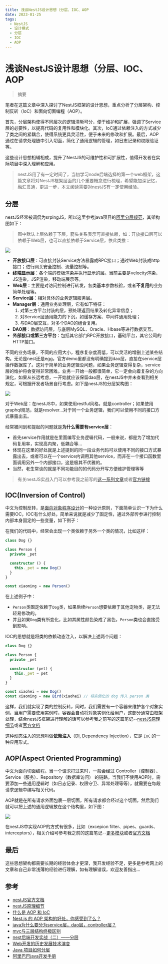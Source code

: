```yaml
---
title: 浅谈NestJS设计思想（分层、IOC、AOP
date: 2023-01-25
tags: 
  - NestJS
  - 设计模式
  - 分层
  - IOC
  - AOP
---
```


# 浅谈NestJS设计思想（分层、IOC、AOP

> 摘要

<!-- DESC SEP -->

笔者在这篇文章中深入探讨了NestJS框架的设计思想，重点分析了分层架构、控制反转（IoC）和面向切面编程（AOP）。

首先，分层架构使得不同层次的逻辑清晰可分，便于维护和扩展，强调了Service层的必要性，以提高代码的复用性和模块化。其次，IoC通过依赖注入的方式减少了类之间的紧耦合，使得系统更具灵活性，便于未来的修改和扩展。最后，AOP通过在请求处理链中引入切面，简化了通用逻辑的管理，如日志记录和权限验证等。

这些设计思想相辅相成，提升了NestJS的可维护性和可扩展性，值得开发者在实际项目中深入理解和应用。

<!-- DESC SEP -->

> nestJS用了有一定时间了，当初学习node后端选择的第一个web框架，这篇文章将对NestJS框架层面的几个重要概念进行梳理，希望能加深记忆，融汇贯通，更进一步，本文阅读需要对nestJS有一定使用经验。

## 分层

nestJS经常被调侃为srpingJS，所以这里参考java项目的[阿里分层规范](https://www.kancloud.cn/kanglin/java_developers_guide/539198)，其架构图如下：

> 图中默认上层依赖于下层，箭头关系表示可直接依赖，如：开放接口层可以依赖于Web层，也可以直接依赖于Service层，依此类推：

![](https://oss.justin3go.com/blogs/Pasted%20image%2020230125151727.png)

- **开放接口层**：可直接封装Service方法暴露成RPC接口；通过Web封装成http接口；进行网关安全控制、流量控制等。
- **终端显示层**：各个端的模板渲染并执行显示的层。当前主要是velocity渲染，JS渲染，JSP渲染，移动端展示等。
- **Web层**：主要是对访问控制进行转发，各类基本参数校验，或者**不复用**的业务简单处理等。
- **Service层**：相对具体的业务逻辑服务层。
- **Manager层**：通用业务处理层，它有如下特征：
	1. 对第三方平台封装的层，预处理返回结果及转化异常信息；
	2. 对Service层通用能力的下沉，如缓存方案、中间件通用处理；
	3. 与DAO层交互，对多个DAO的组合复用。
- **DAO层**：数据访问层，与底层MySQL、Oracle、Hbase等进行数据交互。
- **外部接口或第三方平台**：包括其它部门RPC开放接口，基础平台，其它公司的HTTP接口。

不同的业务场景，不同的应用大小，程序复杂度高低，可以灵活的增删上述某些结构。无论是nest还是egg，官方demo里都没有明确提到dao层，直接在service层操作数据库了。这对于简单的业务逻辑没问题，如果业务逻辑变得复杂，service层的维护将会变得非常困难。业务一开始一般都很简单，它一定会向着复杂的方向演化，如果从长远考虑，一开始就应该保留dao层，在nestJS中并未查看到相关规定，可根据开发者场景自行考虑。如下是nestJS的分层架构图：

![](https://oss.justin3go.com/blogs/nestjs%E5%88%86%E5%B1%82.png)

对于Web层：在nestJS中，如果使用restful风格，就是controller；如果使用graphql规范，就是resolver...对于同一个业务逻辑，我们可以使用不同的接口方式暴露出去。

经常被问到和提起的问题就是**为什么需要有service层**：
- 首先service作用就是在里面编写业务逻辑代码，一般来说，都是为了增加代码复用率，实现高内聚，低耦合等...
- 体现在这里的好处就是上述提到的同一段业务代码可以使用不同的接口方式暴露出去，或者可以在一个service内调用其他service，而非在一个接口函数里面调用另外一个内部接口，这是极其不优雅的。
- 当然，老生常谈的就是不同功能目的的代码分开写方便维护管理等等

> 有关nestJS实战入门可以参考我之前写的[这一系列文章](https://justin3go.com/%E7%9F%A5%E8%AF%86%E5%BA%93/NestJS/01controller.html)或者[官方链接](https://docs.nestjs.com/first-steps)

## IOC(Inversion of Control)

中文为控制反转，是[面向对象程序设计](https://zh.wikipedia.org/wiki/%E9%9D%A2%E5%90%91%E5%AF%B9%E8%B1%A1%E7%A8%8B%E5%BA%8F%E8%AE%BE%E8%AE%A1)的一种设计原则，下面简单认识一下为什么需要IOC，IOC有什么好处，简单来说就是减少了固定性，通过外部传参进行控制内部本身固定的一些变量，如下例子：

在我们的代码中，经常会出现一个类依赖于另外一个类的情况，比如这样：

```ts
class Dog {}

class Person {
  private _pet

  constructor () {
    this._pet = new Dog()
  }
}

const xiaoming = new Person()
```

在上述例子中：
- `Person`类固定依赖于`Dog`类，如果后续`Person`想要依赖于其他宠物类，是无法轻易修改的。
- 并且如果`Dog`类有所变化，比如其属性颜色染成了黑色，`Person`类也会直接受到影响。

IOC的思想就是将类的依赖动态注入，以解决上述两个问题：

```ts
class Dog {}

class Person {
  private _pet

  constructor (pet) {
    this._pet = pet
  }
}

const xiaohei = new Dog()
const xiaoming = new Bird(xiaohei) // 将实例化的 dog 传入 person 类
```

这样，我们就实现了类的控制反转，同时，我们需要有一个容器来维护各个对象实例，当用户需要使用实例时，容器会自动将对象实例化给用户，这部分通常由框架处理，结合nestJS框架进行理解的话可以参考我之前写的这篇笔记--[nestJS原理细节](https://justin3go.com/%E7%9F%A5%E8%AF%86%E5%BA%93/NestJS/06%E5%8E%9F%E7%90%86%E7%BB%86%E8%8A%82.html)或者[官方文档](https://docs.nestjs.com/fundamentals/custom-providers)

这种动态注入的思想叫做**依赖注入**（DI, Dependency Injection），它是 `IoC` 的一种应用形式。

## AOP(Aspect Oriented Programming)

中文为面向切面编程。当一个请求打过来时，一般会经过 Controller（控制器）、Service（服务）、Repository（数据库访问） 的链路。当我们不使用AOP时，需要添加一些通用逻辑时（如日志记录、权限守卫、异常处理等等），就需要在每段请求逻辑中编写相关代码。

AOP就是在所有请求外面包裹一层切面，所有请求都会经过这个切面，然后我们就可以把上述的通用逻辑放在这个结构里，如下图：

![](https://oss.justin3go.com/blogs/AOP.png)

在nestJS中实现AOP的方式有很多，比如（excepion filter、pipes、guards、interceptors），相关介绍可参考我之前的这篇笔记--[更多模块](https://justin3go.com/%E7%9F%A5%E8%AF%86%E5%BA%93/NestJS/08%E6%9B%B4%E5%A4%9A%E6%A8%A1%E5%9D%97.html#%E5%9F%BA%E6%9C%AC)或者[官方文档](https://docs.nestjs.com/exception-filters)

## 最后

这些思想架构都需要长期的经验体会才更深，我开发经验不足，更多是参考网上的文章和自己非常浅薄的经验进行理解，如有理解错误，欢迎友善指出...

## 参考
- [nestJS官方文档](https://docs.nestjs.com/)
- [nestJS原理细节](https://justin3go.com/%E7%9F%A5%E8%AF%86%E5%BA%93/NestJS/06%E5%8E%9F%E7%90%86%E7%BB%86%E8%8A%82.html)
- [什么是 AOP 和 IoC](https://hentaicracker.github.io/2020/aopioc.html)
- [Nest.js 的 AOP 架构的好处，你感受到了么？](https://juejin.cn/post/7076431946834214925#heading-8)
- [java为什么要分为service层，dao层，controller层？](https://www.zhihu.com/question/431911268)
- [mvc与三层结构终极区别](https://blog.csdn.net/csh624366188/article/details/7183872)
-  [nest后端开发实战（二）——分层](https://segmentfault.com/a/1190000016992060)
- [Web开发的历史发展技术演变](https://segmentfault.com/a/1190000023740835)
- [Java 项目如何分层](https://xie.infoq.cn/article/e50e460c9723825aea4851c06)
- [阿里巴巴java开发手册](https://www.kancloud.cn/kanglin/java_developers_guide/539198)

